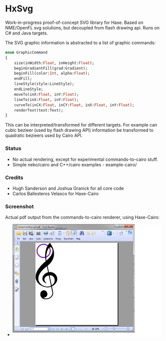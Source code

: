 # HxSvg
Work-in-progress proof-of-concept SVG library for Haxe. Based on NME/OpenFL svg solutions, but decoupled from flash drawing api. Runs on C# and Java targets. 

The SVG graphic information is abstracted to a list of graphic commands:
```haxe
enum GraphicCommand
{
	size(inWidth:Float, inHeight:Float);
	beginGradientFill(grad:Gradient);
	beginFill(color:Int, alpha:Float);
	endFill;
	lineStyle(style:LineStyle);
	endLineStyle;
	moveTo(inX:Float, inY:Float);
	lineTo(inX:Float, inY:Float);
	curveTo(inCX:Float, inCY:Float, inX:Float, inY:Float);
	renderText(text:Text);
}
```

This can be interpreted/transformed for different targets. For example can cubic bezieer (used by flash drawing API) information be transformed to quadratic bezieers used by Cairo API.

### Status
- No actual rendering, except for experimental commands-to-cairo stuff.
- Simple neko/cairo and C++/cairo examples - example-cairo/

### Credits
- Hugh Sanderson and Joshua Granick for all core code
- Carlos Ballesteros Velasco for Haxe-Cairo

### Screenshot
Actual pdf output from the commands-to-cairo renderer, using Haxe-Cairo:
- ![screen](/screen.png?raw=true "screen")


